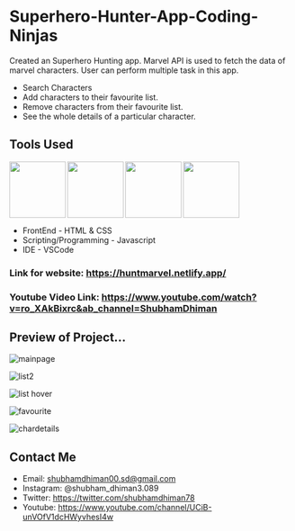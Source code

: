 # Superhero-Hunter-App-Coding-Ninjas
Created an Superhero Hunting app. Marvel API is used to fetch the data of marvel characters.
User can perform multiple task in this app.
* Search Characters 
* Add characters to their favourite list.
* Remove characters from their favourite list.
* See the whole details of a particular character.

## Tools Used
<img align="left" src="https://user-images.githubusercontent.com/18380165/224329335-3cdf989b-bdce-41e6-82dc-7d4c50d5f283.png" width="100" height="100">
<img align="left" src="https://user-images.githubusercontent.com/18380165/224329345-7363d693-4f27-4a58-8c9e-086d8a3fa420.png" width="100" height="100">
<img align="left" src="https://user-images.githubusercontent.com/18380165/224332427-426a3fbb-e25d-4deb-a832-666ae2e2e418.png" width="100" height="100">
<img  src="https://user-images.githubusercontent.com/18380165/224329339-a5174b23-1a5c-4ae4-95c8-ead20a29d77e.png" width="100" height="100">

* FrontEnd - HTML & CSS
* Scripting/Programming - Javascript
* IDE - VSCode
   
### Link for website: https://huntmarvel.netlify.app/

### Youtube Video Link: https://www.youtube.com/watch?v=ro_XAkBixrc&ab_channel=ShubhamDhiman
  
## Preview of Project...

![mainpage](https://user-images.githubusercontent.com/18380165/224330229-983548fb-c989-4ab0-abc6-3f44c3839091.jpg)


![list2](https://user-images.githubusercontent.com/18380165/224330276-5e919ef5-19e3-46c0-8536-b291d09f5c8d.jpg)


![list hover](https://user-images.githubusercontent.com/18380165/224695395-5a125fb4-5a16-4079-ab83-4bb552e76b58.png)


![favourite](https://user-images.githubusercontent.com/18380165/224330294-441a3683-5db5-402b-bb5c-e9b1a479464c.jpg)


![chardetails](https://user-images.githubusercontent.com/18380165/224330313-03ffa669-6f76-41df-92c7-de240b5a0328.jpg)


## Contact Me
* Email: shubhamdhiman00.sd@gmail.com
* Instagram: @shubham_dhiman3.089
* Twitter: https://twitter.com/shubhamdhiman78
* Youtube: https://www.youtube.com/channel/UCiB-unVOfV1dcHWyvhesI4w


